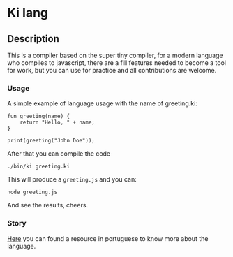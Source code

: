 # Ki lang

## Description

This is a compiler based on the super tiny compiler, for a modern language who
compiles to javascript, there are a fill features needed to become a tool for
work, but you can use for practice and all contributions are welcome.

### Usage

A simple example of language usage with the name of greeting.ki:

```
fun greeting(name) {
	return "Hello, " + name;
}

print(greeting("John Doe"));
```

After that you can compile the code

```
./bin/ki greeting.ki
```

This will produce a `greeting.js` and you can:

```
node greeting.js
```

And see the results, cheers.

### Story

[Here](https://kaeyosthaeron.medium.com/vis%C3%B5es-do-futuro-38c5b11e3d16) you can found a resource in portuguese to know more about the language.
